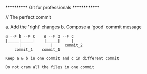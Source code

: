 ********** Git for professionals ************

// The perfect commit

a. Add the 'right' changes
b. Compose a 'good' commit message

    a --> b --> c    a --> b --> c    
    |_____|_____|    |_____|     |
          |             |     commit_2           
        commit_1    commit_1
    
    Keep a & b in one commit and c in different commit 
    
    Do not cram all the files in one commit



